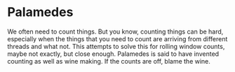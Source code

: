 Palamedes
=========

We often need to count things. But you know, counting things can be
hard, especially when the things that you need to count are arriving
from different threads and what not.  This attempts to solve this
for rolling window counts, maybe not exactly, but close enough.
Palamedes is said to have invented counting as well as wine making.
If the counts are off, blame the wine.
